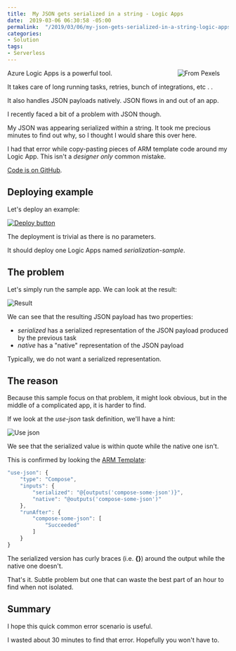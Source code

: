 ```yaml
---
title:  My JSON gets serialized in a string - Logic Apps
date:  2019-03-06 06:30:58 -05:00
permalink:  "/2019/03/06/my-json-gets-serialized-in-a-string-logic-apps/"
categories:
- Solution
tags:
- Serverless
---
```

<img style="float:right;padding-right:20px;" title="From Pexels" src="https://vincentlauzon.files.wordpress.com/2018/11/board-game-business-challenge-277052-e1543612435778.jpg" />

Azure Logic Apps is a powerful tool.

It takes care of long running tasks, retries, bunch of integrations, etc .  .

It also handles JSON payloads natively.  JSON flows in and out of an app.

I recently faced a bit of a problem with JSON though.

My JSON was appearing serialized within a string.  It took me precious minutes to find out why, so I thought I would share this over here.

I had that error while copy-pasting pieces of ARM template code around my Logic App.  This isn't a <em>designer only</em> common mistake.

<a href="https://github.com/vplauzon/logic-apps/tree/master/serialized-json">Code is on GitHub</a>.

<h2>Deploying example</h2>

Let's deploy an example:

<a href="https://portal.azure.com/#create/Microsoft.Template/uri/https:%2F%2Fraw.githubusercontent.com%2Fvplauzon%2Flogic-apps%2Fmaster%2Fserialized-json%2Fdeploy.json"><img src="http://azuredeploy.net/deploybutton.png" alt="Deploy button" /></a>

The deployment is trivial as there is no parameters.

It should deploy one Logic Apps named <em>serialization-sample</em>.

<h2>The problem</h2>

Let's simply run the sample app.  We can look at the result:

<img src="https://vincentlauzon.files.wordpress.com/2018/11/result.png" alt="Result" />

We can see that the resulting JSON payload has two properties:

<ul>
<li><em>serialized</em> has a serialized representation of the JSON payload produced by the previous task</li>
<li><em>native</em> has a "native" representation of the JSON payload</li>
</ul>

Typically, we do not want a serialized representation.

<h2>The reason</h2>

Because this sample focus on that problem, it might look obvious, but in the middle of a complicated app, it is harder to find.

If we look at the <em>use-json</em> task definition, we'll have a hint:

<img src="https://vincentlauzon.files.wordpress.com/2018/11/use-json-designer.png" alt="Use json" />

We see that the serialized value is within quote while the native one isn't.

This is confirmed by looking the <a href="https://github.com/vplauzon/logic-apps/blob/master/serialized-json/deploy.json">ARM Template</a>:

```javascript
"use-json": {
    "type": "Compose",
    "inputs": {
        "serialized": "@{outputs('compose-some-json')}",
        "native": "@outputs('compose-some-json')"
    },
    "runAfter": {
        "compose-some-json": [
            "Succeeded"
        ]
    }
}
```

The serialized version has curly braces (i.e. <strong>{}</strong>) around the output while the native one doesn't.

That's it.  Subtle problem but one that can waste the best part of an hour to find when not isolated.

<h2>Summary</h2>

I hope this quick common error scenario is useful.

I wasted about 30 minutes to find that error.  Hopefully you won't have to.